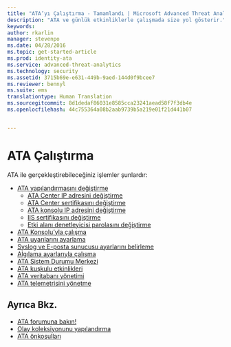 ```yaml
---
title: "ATA’yı Çalıştırma - Tamamlandı | Microsoft Advanced Threat Analytics"
description: "ATA ve günlük etkinliklerle çalışmada size yol gösterir."
keywords: 
author: rkarlin
manager: stevenpo
ms.date: 04/28/2016
ms.topic: get-started-article
ms.prod: identity-ata
ms.service: advanced-threat-analytics
ms.technology: security
ms.assetid: 3715b69e-e631-449b-9aed-144d0f9bcee7
ms.reviewer: bennyl
ms.suite: ems
translationtype: Human Translation
ms.sourcegitcommit: 8d1dedaf86031e8585cca23241aead58f7f3db4e
ms.openlocfilehash: 44c755364a08b2aab9739b5a219e01f21d441b07


---
```


# ATA Çalıştırma

ATA ile gerçekleştirebileceğiniz işlemler şunlardır:

- [ATA yapılandırmasını değiştirme](modifying-ata-configuration.md)
  - [ATA Center IP adresini değiştirme](modifying-ata-config-centerip.md)
  - [ATA Center sertifikasını değiştirme](modifying-ata-config-centercert.md)
  - [ATA konsolu IP adresini değiştirme](modifying-ata-config-consoleip.md)
  - [IIS sertifikasını değiştirme](modifying-ata-config-iiscert.md)
  - [Etki alanı denetleyicisi parolasını değiştirme](modifying-ata-config-dcpassword.md)
- [ATA Konsolu’yla çalışma](working-with-ata-console.md)
- [ATA uyarılarını ayarlama](setting-ata-alerts.md)
- [Syslog ve E-posta sunucusu ayarlarını belirleme](setting-syslog-email-server-settings.md)
- [Algılama ayarlarıyla çalışma](working-with-detection-settings.md)
- [ATA Sistem Durumu Merkezi](ata-health-center.md)
- [ATA kuşkulu etkinlikleri](working-with-suspicious-activities.md)
- [ATA veritabanı yönetimi](ata-database-management.md)
- [ATA telemetrisini yönetme](manage-telemetry-settings.md)


## Ayrıca Bkz.

- [ATA forumuna bakın!](https://social.technet.microsoft.com/Forums/security/home?forum=mata)
- [Olay koleksiyonunu yapılandırma](configure-event-collection.md)
- [ATA önkoşulları](/advanced-threat-analytics/plan-design/ata-prerequisites)




<!--HONumber=Jun16_HO4-->


